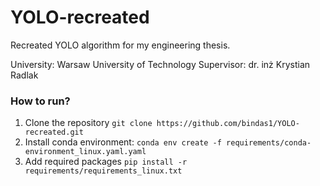 # YOLO-recreated
Recreated YOLO algorithm for my engineering thesis.

University: Warsaw University of Technology
Supervisor: dr. inż Krystian Radlak

### How to run?
1. Clone the repository
`git clone https://github.com/bindas1/YOLO-recreated.git`
2. Install conda environment:
`conda env create -f requirements/conda-environment_linux.yaml.yaml`
3. Add required packages
`pip install -r requirements/requirements_linux.txt`
